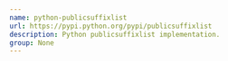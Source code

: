 ```yaml
---
name: python-publicsuffixlist
url: https://pypi.python.org/pypi/publicsuffixlist
description: Python publicsuffixlist implementation.
group: None
---
```

